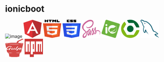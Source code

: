 # ionicboot

![image](https://github.com/xujingbao/ionicboot/blob/master/logos/ionic.svg)
<img src="logos/angular-icon.svg" width="60" height="60" alt="angular"/>
<img src="logos/html.svg" width="60" height="60" alt="html-5"/>
<img src="logos/css.svg" width="60" height="60" alt="css"/>
<img src="logos/sass.svg" width="60" height="60" alt="ass"/>
<img src="logos/spring.svg" width="60" height="60" alt="spring-boot"/>
<img src="logos/gradle.svg" width="60" height="60" alt="gradle-new"/>
<img src="logos/mysql.svg" width="60" height="60" alt="mysql"/>
<img src="logos/gulp.svg" width="60" height="60" alt="gulp"/>
<img src="logos/npm.svg" width="60" height="60" alt="npm"/> 

